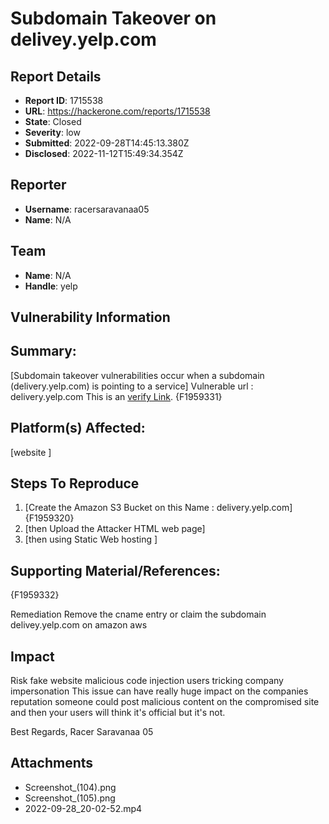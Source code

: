 # Subdomain Takeover on  delivey.yelp.com 

## Report Details
- **Report ID**: 1715538
- **URL**: https://hackerone.com/reports/1715538
- **State**: Closed
- **Severity**: low
- **Submitted**: 2022-09-28T14:45:13.380Z
- **Disclosed**: 2022-11-12T15:49:34.354Z

## Reporter
- **Username**: racersaravanaa05
- **Name**: N/A

## Team
- **Name**: N/A
- **Handle**: yelp

## Vulnerability Information
## Summary:
[Subdomain takeover vulnerabilities occur when a subdomain (delivery.yelp.com) is pointing to a service]
Vulnerable url : delivery.yelp.com
This is an [verify Link](http://delivery.yelp.com.s3-website-us-east-1.amazonaws.com/).
{F1959331}

## Platform(s) Affected:
[website  ]


## Steps To Reproduce

  1. [Create the Amazon S3 Bucket on this Name : delivery.yelp.com]
{F1959320}
  1. [then Upload the Attacker HTML web page]
  1. [then using Static Web hosting ]

## Supporting Material/References:
{F1959332}

Remediation
Remove the cname entry or claim the subdomain delivey.yelp.com on amazon aws

## Impact

Risk
fake website
malicious code injection
users tricking
company impersonation
This issue can have really huge impact on the companies reputation someone could post malicious content on the compromised site and then your users will think it's official but it's not.

Best Regards, 
Racer Saravanaa 05

## Attachments
- Screenshot_(104).png
- Screenshot_(105).png
- 2022-09-28_20-02-52.mp4
